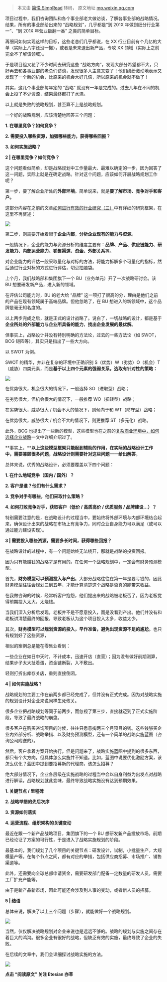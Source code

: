 > 本文由 [简悦 SimpRead](http://ksria.com/simpread/) 转码， 原文地址 [mp.weixin.qq.com](https://mp.weixin.qq.com/s/_NcGUfAR7VhUBNv5AyDCYQ)

  

项目过程中，我们咨询团队和各个事业部老大做访谈，了解各事业部的战略情况。结果，所有的事业部给出来的 “战略规划”，几乎都是“到 201X 年做到细分行业第一”、“到 201X 年营业额翻一番” 之类的简单目标。

再细问如何实现这样的目标，这些老总们几乎都说，在 XX 行业目前有个几亿的大单（实际上八字还没一撇），或者是未来退出新产品，专攻 XX 领域（实际上之前完全不了解该领域）。

于是项目组又花了不少时间去研究这些 “战略方向”，发现大部分希望都不大，只好再去和各事业部的老总们访谈，发现很多人主意又变了！他们纷纷激动地表示又发现了一个新的机会，比原来的机会大好几倍，所以原来的机会就不做了！

其实，这几个事业部每年定的 “战略” 就没有一年是完成的。过去几年在不同的机会上投了不少资源，结果最终都打了水漂。

以上就是失败的战略规划，甚至算不上是战略规划。

一个好的战略规划，应该清楚地回答三个问题：

**1. 在哪里竞争？如何竞争？**  

**2. 需要投入哪些资源，加强哪些能力，获得哪些回报？**

**3. 如何实施战略？**

**2 | 在哪里竞争？如何竞争？**

这个问题看似简单，却是战略规划中工作量最大、最难以确定的一步，因为回答了这一问题，实际上就是在确定战略。针对这个问题，应该如何开展战略规划工作呢？

第一步，要了解企业所处的**外部环境**。简单说来，就是**要了解市场、竞争对手和客户。**

这部分内容在之前的文章[如何进行有效的行业研究（三）](http://mp.weixin.qq.com/s?__biz=MjM5MzE5Mjg3MQ==&mid=2665813573&idx=1&sn=4fe7ba580a410cc34201dc3cbfdfd097&chksm=bd8b788d8afcf19b01235f8e88a9fe5c5448f27e48799ed3a3b506aabfe291cceac9fa559502&scene=21#wechat_redirect)中有详细的研究框架，在这里不再赘述：

![](https://mmbiz.qpic.cn/mmbiz_png/RkAMWyEaSEea8micnlqfZJicoaFrL2XMf7MbLTyYFNw72fib73YFhs06Eiaiczjh8HtBuYa1wxIDygOg2hB5M9Dj2eA/0?wx_fmt=png)

第二步，则需要开始着眼于**企业内部**，**分析企业现有的能力与资源**。

一般情况下，企业的能力与资源分析的维度主要有：**品牌、产品、供应链能力、研发能力、内部运营能力、销售渠道、资金、外部关系**等。

对企业能力的评估一般采取量化与对标的方法，将能力拆解多个可量化的指标，然后通过行业对标的方式进行评估，切忌拍脑袋。

上个月，我们战略部和集团旗下一个 BU（业务单元）开了一次战略研讨会。该 BU 想要研发新产品，进入新的领域。

在评估公司能力时，BU 的老大给 “品牌” 这一项打了很高的分，理由是他们之前的产品在现有领域属于高端品牌。但他忽略了，在 BU 想进入的新领域中，这个品牌是毫无知名度的。

以上两步完成之后，就是正式的设计战略了。说白了，一切战略的设计，都是基于**企业所处的外部能力**与**企业所具备的能力**，**找出企业发展的最优解**。

但事实上，战略设计并没有特别明确的方法论，过去的一些方法论（如 SWOT，BCG 矩阵等），其实只是指出了一些大方向。

以 SWOT 为例。

SWOT 的精华，并非在复杂的环境中正确识别 S（优势）W（劣势）O（机会）T（威胁）四类元素，而是**基于以上四个元素的强弱关系，选取有针对性的策略：**

![](https://mmbiz.qpic.cn/mmbiz_png/RkAMWyEaSEcW5fkVhIvjOMuoKRbKQ6QBS1gflqhSEsCYEnnpflwg0cy6A0bTrqBSzb9tVjqQt2kdTibMZgnYNzA/0?wx_fmt=png)

在优势很大，机会很大的情况下，一般选择 SO（进取型）战略；

在劣势很大，但机会很大的情况下，一般推荐 WO（扭转型）战略；

在劣势很大，威胁很大 / 机会不大的情况下，则倾向于和 WT（防守型）战略；  

在优势很大，威胁很大 / 机会不大的情况下，则更推荐 ST（多元化）战略。

此外，BCG 也提出了一些新的模型，这些模型也在之前的[复杂商业环境中，如何选择企业战略](http://mp.weixin.qq.com/s?__biz=MjM5MzE5Mjg3MQ==&mid=2665813475&idx=1&sn=b79982ad4e140d7abbeaec6397c55070&scene=21#wechat_redirect)一文中详细介绍过了。

**事实上，****以上这些模型框架只能起到辅助的作用，在实际的战略设计工作中，需要兼顾很多问题，战略设计则需要针对这些问题一一给出解答**。

总体来说，优秀的战略设计，必须要覆盖以下四个问题：

**1. 在什么地域竞争（国内 / 国外）？**

**2. 客户是谁？他们有什么需求？**

**3. 竞争对手有哪些，他们采取什么策略？**

**4. 如何打败竞争对手，获取客户（低价 / 高质高价 / 优质服务 / 品牌建设…）？**

特别需要注意的是，在战略设计的过程当中，要始终将外部环境与内部环境结合起来，确保设计出来的战略在市场上有竞争力，同时企业自身能力可以满足（或可以通过能力建设实现）。

**3 | 需要投入哪些资源，需要多长时间，获得哪些回报？**

在战略设计的过程中，有一个问题始终无法绕开，那就是战略的投资回报。

因为只有能赚钱的战略才是有用的。在任何一个战略规划中，一定会有财务预测模型。

首先，**财务模型可以预测投入与产出**。大部分战略往往在第一年是要亏钱的，因此财务模型往往会规划三到五年，才能计算清楚这个战略是否真的能带来收益。

在我做咨询的时候，经常听客户抱怨，他们提出来的战略被老板否了，因为老板觉得前期投入太大，太烧钱。

当我们深入分析后发现，老板并不是不愿意投入，而是没看到产出。他们并没有和老板讲清楚最终的回报，导致老板认为这个项目投入太多，收益太少。

其次，**财务模型可以规划资源的投入，早作准备，避免出现资源不足的尴尬**。也只有规划好了这些资源，

相似的案例总是能在零售业看到：

一些企业在如日中天时，不计成本，迅速开店（直营）；因为没有做好前期测算，结果步子太大扯着蛋，资金链断裂，入不敷出。

轻则打折出库存关店，重则直接倒闭。

**4 | 如何实施战略？**

战略规划的主要工作在前两步都已经完成了，但并没有正式完成。因为对战略实施的规划设计对企业来说同样生死攸关。

很多企业把战略规划等同于前两步，而忽视了第三步，直接就迈到了正式实施阶段，导致了最终战略的崩盘。

很多客户在购买咨询项目的时候，往往只愿意掏两三个月项目的钱。这些钱够买企业内外部分析、战略举措、以及财务预测模型，还有一个简单的战略实施蓝图（咨询公司附送的）。

然后，客户拿着方案开始执行。但是问题来了，战略实施蓝图中提到的很多东西，都只有个大方向，但具体怎么实施并不知道。比如，蓝图中说要优化激励方案，该怎么优化？蓝图中提到要招募新的代理商，该怎么招募？

绝大部分情况下，企业各层级在实施战略的过程当中会以自身利益为出发点对战略进行解读，战略规划就此变味，最终导致战略实施没有达到预期效果。

**1. 关键节点 / 里程碑**  

**2. 战略举措的先后次序**

**3. 资源如何落实**

**4. 运营流程、组织架构的关键变动**

最近在跟一个新产品战略项目，集团旗下的一个 BU 想研发新产品投放市场。前期已经论证了方案的可行性，于是进入了战略实施规划的阶段。

最基本的，我们规划了几个项目的关键节点：研发设计，试制，小批量生产，大规模量产等。在每个节点之间，都有对应的举措，包括供应商招募、市场推广、销售渠道等。

此外，还需要向全球总部申请资金，需要研发部门配备一定数量的研发人员，需要工厂扩充产能等。

由于是新产品新市场，因此可能还会涉及到人事的变动，或者新人员的招募。

**5 | 结语**

总体来说，解决了以上三个问题（步骤），就能做好一个战略规划。

![](https://mmbiz.qpic.cn/mmbiz_png/RkAMWyEaSEea8micnlqfZJicoaFrL2XMf789jMkkeLia2LqEczCoKOiaHmc7vMeKfn1eQoxm4PYSo0e8aPNvicLKsDQ/0?wx_fmt=png)

当然，仅仅解决战略规划对企业来说也是远远不够的。战略的规划与实施之间存在着巨大的鸿沟。很多企业有很好的战略，但缺乏有效的实施，最终导致了企业的失败。

在后续的文章中，我们会详细探讨战略实施的方法。

![](https://mmbiz.qpic.cn/mmbiz_jpg/RkAMWyEaSEdeDucyzA9PaS9ukOvwLllTh6jPHZme9InSKBxLdlibGtQjCPANcdwt8scAe3wVAjke0PkJ651Cv6g/0?wx_fmt=jpeg)

**点击 “阅读原文” 关注 Etesian 亦莘**